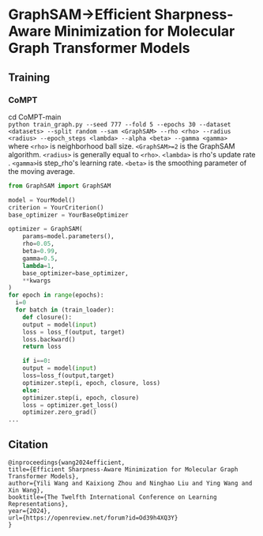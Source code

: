 # GraphSAM->Efficient Sharpness-Aware Minimization for Molecular Graph Transformer Models


## Training

### CoMPT <br>
cd CoMPT-main <br>
``
python train_graph.py --seed 777 --fold 5 --epochs 30 --dataset <datasets> --split random --sam <GraphSAM> --rho <rho> --radius <radius> --epoch_steps <lambda> --alpha <beta> --gamma <gamma>
``
<br>
where `` <rho> `` is neighborhood ball size. `` <GraphSAM>=2 `` is the GraphSAM algorithm. 
`` <radius> `` is generally equal to `` <rho> ``. `` <lambda> `` is rho's update rate .  `` <gamma> ``is step_rho's learning rate. `` <beta> `` is the smoothing parameter of the moving average.
<br>


```python
from GraphSAM import GraphSAM

model = YourModel()
criterion = YourCriterion()
base_optimizer = YourBaseOptimizer

optimizer = GraphSAM(
    params=model.parameters(),
    rho=0.05,
    beta=0.99,
    gamma=0.5,
    lambda=1,
    base_optimizer=base_optimizer,
    **kwargs
)
for epoch in range(epochs):
  i=0
  for batch in (train_loader):
    def closure():
	output = model(input)
	loss = loss_f(output, target)
	loss.backward()
	return loss

    if i==0:
	output = model(input)
	loss=loss_f(output,target)
	optimizer.step(i, epoch, closure, loss)
    else:
	optimizer.step(i, epoch, closure)
    loss = optimizer.get_loss()
    optimizer.zero_grad()
...
```



## Citation

```
@inproceedings{wang2024efficient,
title={Efficient Sharpness-Aware Minimization for Molecular Graph Transformer Models},
author={Yili Wang and Kaixiong Zhou and Ninghao Liu and Ying Wang and Xin Wang},
booktitle={The Twelfth International Conference on Learning Representations},
year={2024},
url={https://openreview.net/forum?id=Od39h4XQ3Y}
}
```
